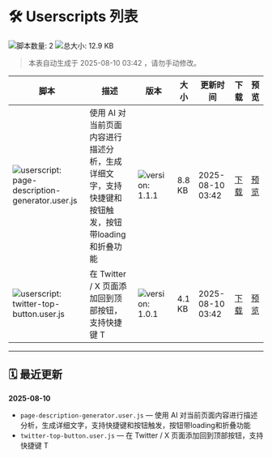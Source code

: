 # 🛠 Userscripts 列表

![脚本数量: 2](https://img.shields.io/badge/%E8%84%9A%E6%9C%AC%E6%95%B0%E9%87%8F-2-success?logo=code)
![总大小: 12.9 KB](https://img.shields.io/badge/%E6%80%BB%E5%A4%A7%E5%B0%8F-12.9%20KB-orange?logo=files)
> 本表自动生成于 2025-08-10 03:42 ，请勿手动修改。

| 脚本 | 描述 | 版本 | 大小 | 更新时间 | 下载 | 预览 |
|------|------|------|------|----------|-------|-------|
| ![userscript: page-description-generator.user.js](https://img.shields.io/badge/userscript-page-description-generator.user.js-blue?logo=greasyfork) | 使用 AI 对当前页面内容进行描述分析，生成详细文字，支持快捷键和按钮触发，按钮带loading和折叠功能 | ![version: 1.1.1](https://img.shields.io/badge/version-1.1.1-informational) | 8.8 KB | 2025-08-10 03:42 | [下载](./scripts/page-description-generator.user.js) | [预览](./scripts/page-description-generator.user.js) |
| ![userscript: twitter-top-button.user.js](https://img.shields.io/badge/userscript-twitter-top-button.user.js-blue?logo=greasyfork) | 在 Twitter / X 页面添加回到顶部按钮，支持快捷键 T | ![version: 1.0.1](https://img.shields.io/badge/version-1.0.1-informational) | 4.1 KB | 2025-08-10 03:42 | [下载](./scripts/twitter-top-button.user.js) | [预览](./scripts/twitter-top-button.user.js) |

---

## 🗓 最近更新

**2025-08-10**
- `page-description-generator.user.js` — 使用 AI 对当前页面内容进行描述分析，生成详细文字，支持快捷键和按钮触发，按钮带loading和折叠功能
- `twitter-top-button.user.js` — 在 Twitter / X 页面添加回到顶部按钮，支持快捷键 T
